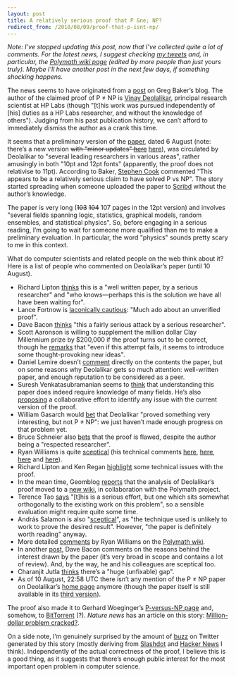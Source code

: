 ```yaml
---
layout: post
title: A relatively serious proof that P &ne; NP?
redirect_from: /2010/08/09/proof-that-p-isnt-np/
---
```


<em>Note: I’ve stopped updating this post, now that I’ve collected quite a lot of comments. For the latest news, I suggest checking <a href="http://twitter.com/aeporreca">my tweets</a> and, in particular, the <a href="http://michaelnielsen.org/polymath1/index.php?title=Deolalikar%27s_P!%3DNP_paper">Polymath wiki page</a> (edited by more people than just yours truly). Maybe I’ll have another post in the next few days, if something shocking happens.</em>

The news seems to have originated from a <a href="http://gregbaker.ca/blog/2010/08/07/p-n-np/">post</a> on Greg Baker’s blog. The author of the claimed proof of P ≠ NP is <a href="http://www.hpl.hp.com/personal/Vinay_Deolalikar/">Vinay Deolalikar</a>, principal research scientist at HP Labs (though "[t]his work was pursued independently of [his] duties as a HP Labs researcher, and without the knowledge of others"). Judging from his past publication history, we can’t afford to immediately dismiss the author as a crank this time.

It seems that a preliminary version of the <a href="http://www.hpl.hp.com/personal/Vinay_Deolalikar/Papers/pnp_preliminary.pdf">paper</a>, dated 6 August (note: there’s a new version <del datetime="2010-08-10T18:52:54+00:00">with "minor updates" <a href="http://www.hpl.hp.com/personal/Vinay_Deolalikar/Papers/pnp_updated.pdf">here</a></del> <a href="http://www.hpl.hp.com/personal/Vinay_Deolalikar/Papers/pnp_updated-mjr.pdf">here</a>), was circulated by Deolalikar to "several leading researchers in various areas", rather amusingly in both "10pt and 12pt fonts" (apparently, the proof does not relativise to 11pt). According to Baker, <a href="http://www.cs.toronto.edu/~sacook/">Stephen Cook</a> commented "This appears to be a relatively serious claim to have solved P vs NP". The story started spreading when someone uploaded the paper to <a href="http://www.scribd.com/doc/35539144/pnp12pt">Scribd</a> without the author’s knowledge.

The paper is very long (<del datetime="2010-08-09T19:55:39+00:00">103</del> <del datetime="2010-08-10T18:56:17+00:00">104</del> 107 pages in the 12pt version) and involves "several fields spanning logic, statistics, graphical models, random ensembles, and statistical physics". So, before engaging in a serious reading, I’m going to wait for someone more qualified than me to make a preliminary evaluation. In particular, the word "physics" sounds pretty scary to me in this context.

What do computer scientists and related people on the web think about it? Here is a list of people who commented on Deolalikar’s paper (until 10 August).

- Richard Lipton <a href="http://rjlipton.wordpress.com/2010/08/08/a-proof-that-p-is-not-equal-to-np/">thinks</a> this is a "well written paper, by a serious researcher" and "who knows—perhaps this is the solution we have all have been waiting for".
- Lance Fortnow is <a href="http://twitter.com/fortnow/status/20673954168">laconically cautious</a>: "Much ado about an unverified proof".
- Dave Bacon <a href="http://dabacon.org/pontiff/?p=4286">thinks</a> "this a fairly serious attack by a serious researcher".
- Scott Aaronson is willing to supplement the million dollar Clay Millennium prize by $200,000 if the proof turns out to be correct, though he <a href="http://scottaaronson.com/blog/?p=456">remarks</a> that "even if this attempt fails, it seems to introduce some thought-provoking new ideas".
- Daniel Lemire doesn’t <a href="http://www.daniel-lemire.com/blog/archives/2010/08/09/how-to-get-everyone-talking-about-your-research/">comment</a> directly on the contents the paper, but on some reasons why Deolalikar gets so much attention: well-written paper, and enough reputation to be considered as a peer.
- Suresh Venkatasubramanian seems to <a href="http://twitter.com/geomblog/status/20713035743">think</a> that understanding this paper does indeed require knowledge of many fields. He’s also <a href="http://geomblog.blogspot.com/2010/08/on-deolalikar-proof-crowdsourcing.html">proposing</a> a collaborative effort to identify any issue with the current version of the proof.
- William Gasarch would <a href="http://blog.computationalcomplexity.org/2010/08/that-p-ne-np-proof-whats-up-with-that.html">bet</a> that Deolalikar "proved something very interesting, but not P ≠ NP": we just haven’t made enough progress on that problem yet.
- Bruce Schneier also <a href="http://www.schneier.com/blog/archives/2010/08/p_np_1.html">bets</a> that the proof is flawed, despite the author being a "respected researcher".
- Ryan Williams is quite <a href="http://twitter.com/rrwilliams/status/20741046788">sceptical</a> (his technical comments <a href="http://twitter.com/rrwilliams/status/20741170730">here</a>, <a href="http://twitter.com/rrwilliams/status/20741266130">here</a>, <a href="http://twitter.com/rrwilliams/status/20741316229">here</a> and <a href="http://twitter.com/rrwilliams/status/20741339603">here</a>).
- Richard Lipton and Ken Regan <a href="http://rjlipton.wordpress.com/2010/08/09/issues-in-the-proof-that-p%E2%89%A0np/">highlight</a> some technical issues with the proof.
- In the mean time, Geomblog <a href="http://geomblog.blogspot.com/2010/08/polymath-home-for-analysis-of.html">reports</a> that the analysis of Deolalikar’s proof moved to a <a href="http://michaelnielsen.org/polymath1/index.php?title=Deolalikar%27s_P%21%3DNP_paper">new wiki</a>, in collaboration with the Polymath project.
- Terence Tao <a href="http://www.google.com/buzz/114134834346472219368/1vfSCPtRQZf/Vinay-Deolaikar-recently-released-a-102-page">says</a> "[t]his is a serious effort, but one which sits somewhat orthogonally to the existing work on this problem", so a sensible evaluation might require quite some time.
- András Salamon is also "<a href="http://constraints.wordpress.com/2010/08/09/deolalikars-manuscript/">sceptical</a>", as "the technique used is unlikely to work to prove the desired result". However, "the paper is definitely worth reading" anyway.
- More detailed <a href="http://twitter.com/rrwilliams/status/20805879147">comments</a> by Ryan Williams on the <a href="http://michaelnielsen.org/polymath1/index.php?title=Deolalikar%27s_P!%3DNP_paper#Issues_with_random_k-SAT">Polymath wiki</a>.
- In another <a href="http://dabacon.org/pontiff/?p=4292">post</a>, Dave Bacon comments on the reasons behind the interest drawn by the paper (it’s very broad in scope and contains a lot of review). And, by the way, he and his colleagues are sceptical too.
- Charanjit Jutla <a href="http://rjlipton.wordpress.com/2010/08/09/issues-in-the-proof-that-p%E2%89%A0np/#comment-4712">thinks</a> there’s a "huge (unfixable) gap".
- As of 10 August, 22:58 UTC there isn’t any mention of the P ≠ NP paper on Deolalikar’s <a href="http://www.hpl.hp.com/personal/Vinay_Deolalikar/">home page</a> anymore (though the paper itself is still available in its <a href="http://www.hpl.hp.com/personal/Vinay_Deolalikar/Papers/pnp_updated-mjr.pdf">third version</a>).

The proof also made it to Gerhard Woeginger’s <a href="http://www.win.tue.nl/~gwoegi/P-versus-NP.htm">P-versus-NP page</a> and, somehow, to <a href="http://isohunt.com/torrent_details/204525141/?tab=summary">BitTorrent</a> (?). <em>Nature news</em> has an article on this story: <a href="http://www.nature.com/news/2010/100810/full/news.2010.398.html">Million-dollar problem cracked?</a>.

On a side note, I’m genuinely surprised by the amount of <a href="http://search.twitter.com/search?q=P%20NP">buzz</a> on Twitter generated by this story (mostly deriving from <a href="http://science.slashdot.org/story/10/08/08/226227/Claimed-Proof-That-P--NP">Slashdot</a> and <a href="http://news.ycombinator.net/item?id=1585850">Hacker News</a> I think). Independently of the actual correctness of the proof, I believe this is a good thing, as it suggests that there’s enough public interest for the most important open problem in computer science.
